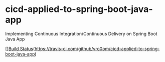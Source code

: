 # cicd-applied-to-spring-boot-java-app
Implementing Continuous Integration/Continuous Delivery on Spring Boot Java App 

[][Build Status](https://travis-ci.com/github/vro0om/cicd-applied-to-spring-boot-java-app)(https://travis-ci.com/github/vro0om/cicd-applied-to-spring-boot-java-app)
